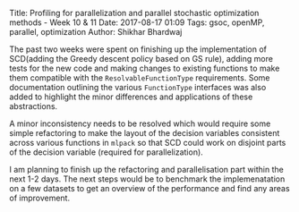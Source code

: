 Title: Profiling for parallelization and parallel stochastic optimization methods - Week 10 & 11
Date: 2017-08-17 01:09
Tags: gsoc, openMP, parallel, optimization
Author: Shikhar Bhardwaj

The past two weeks were spent on finishing up the implementation of SCD(adding the Greedy descent 
policy based on GS rule), adding more tests for the new code and making changes to existing
functions to make them compatible with the `ResolvableFunctionType` requirements. Some
documentation outlining the various `FunctionType` interfaces was also added to highlight the
minor differences and applications of these abstractions.

A minor inconsistency needs to be resolved which would require some simple refactoring to make
the layout of the decision variables consistent across various functions in `mlpack` so that
SCD could work on disjoint parts of the decision variable (required for parallelization).

I am planning to finish up the refactoring and parallelisation part within the next 1-2 days.
The next steps would be to benchmark the implemenatation on a few datasets to get an overview
of the performance and find any areas of improvement.
